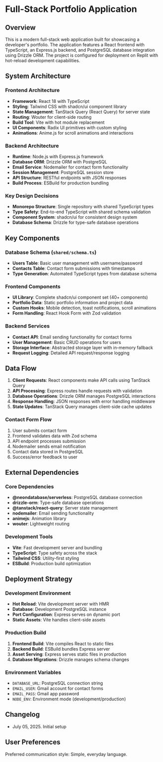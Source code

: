 # Full-Stack Portfolio Application

## Overview

This is a modern full-stack web application built for showcasing a developer's portfolio. The application features a React frontend with TypeScript, an Express.js backend, and PostgreSQL database integration using Drizzle ORM. The project is configured for deployment on Replit with hot-reload development capabilities.

## System Architecture

### Frontend Architecture
- **Framework**: React 18 with TypeScript
- **Styling**: Tailwind CSS with shadcn/ui component library
- **State Management**: TanStack Query (React Query) for server state
- **Routing**: Wouter for client-side routing
- **Build Tool**: Vite with hot module replacement
- **UI Components**: Radix UI primitives with custom styling
- **Animations**: Anime.js for scroll animations and interactions

### Backend Architecture
- **Runtime**: Node.js with Express.js framework
- **Database ORM**: Drizzle ORM with PostgreSQL
- **Email Service**: Nodemailer for contact form functionality
- **Session Management**: PostgreSQL session store
- **API Structure**: RESTful endpoints with JSON responses
- **Build Process**: ESBuild for production bundling

### Key Design Decisions
- **Monorepo Structure**: Single repository with shared TypeScript types
- **Type Safety**: End-to-end TypeScript with shared schema validation
- **Component System**: shadcn/ui for consistent design system
- **Database Schema**: Drizzle for type-safe database operations

## Key Components

### Database Schema (`shared/schema.ts`)
- **Users Table**: Basic user management with username/password
- **Contacts Table**: Contact form submissions with timestamps
- **Type Generation**: Automated TypeScript types from database schema

### Frontend Components
- **UI Library**: Complete shadcn/ui component set (40+ components)
- **Portfolio Data**: Static portfolio information and project data
- **Custom Hooks**: Mobile detection, toast notifications, scroll animations
- **Form Handling**: React Hook Form with Zod validation

### Backend Services
- **Contact API**: Email sending functionality for contact forms
- **User Management**: Basic CRUD operations for users
- **Storage Interface**: Abstracted storage layer with in-memory fallback
- **Request Logging**: Detailed API request/response logging

## Data Flow

1. **Client Requests**: React components make API calls using TanStack Query
2. **API Processing**: Express routes handle requests with validation
3. **Database Operations**: Drizzle ORM manages PostgreSQL interactions
4. **Response Handling**: JSON responses with error handling middleware
5. **State Updates**: TanStack Query manages client-side cache updates

### Contact Form Flow
1. User submits contact form
2. Frontend validates data with Zod schema
3. API endpoint processes submission
4. Nodemailer sends email notification
5. Contact data stored in PostgreSQL
6. Success/error feedback to user

## External Dependencies

### Core Dependencies
- **@neondatabase/serverless**: PostgreSQL database connection
- **drizzle-orm**: Type-safe database operations
- **@tanstack/react-query**: Server state management
- **nodemailer**: Email sending functionality
- **animejs**: Animation library
- **wouter**: Lightweight routing

### Development Tools
- **Vite**: Fast development server and bundling
- **TypeScript**: Type safety across the stack
- **Tailwind CSS**: Utility-first styling
- **ESBuild**: Production build optimization

## Deployment Strategy

### Development Environment
- **Hot Reload**: Vite development server with HMR
- **Database**: Development PostgreSQL instance
- **Port Configuration**: Express serves on dynamic port
- **Static Assets**: Vite handles client-side assets

### Production Build
1. **Frontend Build**: Vite compiles React to static files
2. **Backend Build**: ESBuild bundles Express server
3. **Asset Serving**: Express serves static files in production
4. **Database Migrations**: Drizzle manages schema changes

### Environment Variables
- `DATABASE_URL`: PostgreSQL connection string
- `EMAIL_USER`: Gmail account for contact forms
- `EMAIL_PASS`: Gmail app password
- `NODE_ENV`: Environment mode (development/production)

## Changelog
- July 05, 2025. Initial setup

## User Preferences

Preferred communication style: Simple, everyday language.